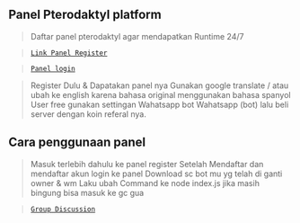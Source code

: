 ## Panel Pterodaktyl platform

> Daftar panel pterodaktyl agar mendapatkan Runtime 24/7

> [`Link Panel Register`](https://dash.boxmineworld.com/register?ref=79dl1Bqa)

> [`Panel login`](https://panel.boxmineworld.com)

> Register Dulu & Dapatakan panel nya
> Gunakan google translate / atau ubah ke english karena bahasa original menggunakan bahasa spanyol 
> User free gunakan settingan Wahatsapp bot 
Wahatsapp (bot)
> lalu beli server dengan koin referal nya.

## Cara penggunaan panel
> Masuk terlebih dahulu ke panel register
> Setelah Mendaftar dan mendaftar akun login ke panel
> Download sc bot mu yg telah di ganti owner & wm
> Laku ubah Command ke node index.js
> jika masih bingung bisa masuk ke gc gua

> [`Group Discussion`](https://chat.whatsapp.com/JEDQfzMGZan4HA98wtxsNL)
